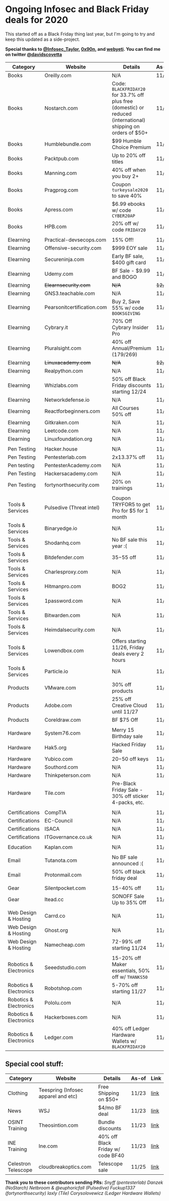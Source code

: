 # Ongoing Infosec and Black Friday deals for 2020
This started off as a Black Friday thing last year, but I'm going to try and keep this updated as a side-project.

**Special thanks to [@Infosec_Taylor](https://twitter.com/Infosec_Taylor/), [0x90n](https://github.com/0x90n/InfoSec-Black-Friday/blob/master/README.md), and [webyeti](https://www.webyeti.ninja/blog/hackerblkfri). You can find me on twitter [@davidscovetta](https://twitter.com/davidscovetta)**

| Category | Website | Details | As-of | Link |
| -------- | ------- | ------- | ----- | ---- |
| Books | Oreilly.com | N/A | 11/25 | N/A |
| Books | Nostarch.com | Code: `BLACKFRIDAY20` for 33.7% off plus free (domestic) or reduced (international) shipping on orders of $50+ | 11/25 | [link](https://nostarch.com) |
| Books | Humblebundle.com | $99 Humble Choice Premium | 11/25 | [link](https://www.humblebundle.com) |
| Books | Packtpub.com | Up to 20% off titles | 11/25 | [link](https://www.amazon.com/stores/page/8CF64A4A-867A-49C2-82EA-A5E2E5C4CBD4?maas=maas_adg_DCF76661C097785DCCA9A09E386E75AC_afap_abs) |
| Books | Manning.com | 40% off when you buy 2+ | 11/25 | [link](http://enews.manning.com/q/BCzcOWrDbWZg0HJCzpfti5TxJO1HTRxlizKJQDCbYLxAfmGQ0P0blTR-H) |
| Books | Pragprog.com | Coupon `turkeysale2020` to save 40% | 11/23 | [link](http://media.pragprog.com/newsletters/2020-11-20.html) |
| Books | Apress.com | $6.99 ebooks w/ code `CYBER20AP` | 11/25 | [link](https://www.apress.com/us/shop/cybermonday-sale?token=cyberweek18) |
| Books | HPB.com | 20% off w/ code `FRIDAY20` | 11/25 | [link](https://b.halfpricebooks.com/coupon/friday20/) |
| | | | | |
| Elearning | Practical-devsecops.com | 15% Off! | 11/25 | [link](https://www.practical-devsecops.com/black-friday/) |
| Elearning | Offensive-security.com | $999 EOY sale | 11/23 | [link](https://www.offensive-security.com/awae-oswe/) |
| Elearning | Secureninja.com | Early BF sale, $400 gift card | 11/23 | [link](https://secureninja.com/promo/expert-cybersecurity-training.html) |
| Elearning | Udemy.com | BF Sale - $9.99 and BOGO  | 11/23 | [link](https://www.udemy.com/) |
| Elearning | ~~Elearnsecurity.com~~ | ~~N/A~~ | ~~12/25~~ | ~~N/A~~ |
| Elearning | GNS3.teachable.com | N/A | 11/23 | N/A |
| Elearning | Pearsonitcertification.com | Buy 2, Save 55% w/ code `BOOKSGIVING` | 11/23 | [link](https://www.pearsonitcertification.com/promotions/booksgiving-buy-2-plus-books-or-ebooks-save-55-142246) |
| Elearning | Cybrary.it | 70% Off Cybrary Insider Pro | 11/23 | [link](https://www.cybrary.it) |
| Elearning | Pluralsight.com | 40% off Annual/Premium ($179/$269) | 11/23 | [link](https://www.pluralsight.com/offer/2020/bf-cm-40-off) |
| Elearning | ~~Linuxacademy.com~~ | ~~N/A~~ | ~~12/25~~ | ~~N/A~~ |
| Elearning | Realpython.com | N/A | 11/23 | N/A |
| Elearning | Whizlabs.com | 50% off Black Friday discounts starting 12/24 | 11/23 | [link](https://www.whizlabs.com/) |
| Elearning | Networkdefense.io | N/A | 11/23 | N/A |
| Elearning | Reactforbeginners.com | All Courses 50% off | 11/23 | [link](https://reactforbeginners.com/) |
| Elearning | Gitkraken.com | N/A | 11/23 | N/A |
| Elearning | Leetcode.com | N/A | 11/23 | N/A |
| Elearning | Linuxfoundation.org | N/A | 11/23 | N/A |
| | | | | |
| Pen Testing | Hacker.house | N/A | 11/23 | N/A |
| Pen Testing | Pentesterlab.com | 2x13.37% off  | 11/25 | [link](https://pentesterlab.com/pro) |
| Pen testing | PentesterAcademy.com | N/A | 11/23 | N/A |
| Pen Testing | Hackersacademy.com | N/A | 11/23 | N/A |
| Pen Testing | fortynorthsecurity.com | 20% on trainings | 11/30 | [link](https://www.fortynorthsecurity.com/public-training) |
| | | | | |
| Tools & Services | Pulsedive (Threat intel) | Coupon TRYFOR5 to get Pro for $5 for 1 month | 11/25 | [link](https://pulsedive.com/pro) |
| Tools & Services | Binaryedge.io | N/A | 11/23 | N/A |
| Tools & Services | Shodanhq.com | No BF sale this year :( | 11/25 | N/A |
| Tools & Services | Bitdefender.com | $35-$55 off | 11/23 | [link](https://www.bitdefender.com/media/html/consumer/new/2020/cl-offer-Black-Friday-2020-opt/) |
| Tools & Services | Charlesproxy.com | N/A | 11/23 | N/A |
| Tools & Services | Hitmanpro.com | BOG2 | 11/23 | [link](https://shop.hitmanpro.com/747/uurl-bvzhur942h) |
| Tools & Services | 1password.com | N/A | 11/23 | N/A |
| Tools & Services | Bitwarden.com | N/A | 11/23 | N/A |
| Tools & Services | Heimdalsecurity.com | N/A | 11/23 | N/A |
| Tools & Services | Lowendbox.com | Offers starting 11/26, Friday deals every 2 hours | 11/25 | [link](https://lowendbox.com/blog/lowendbox-has-mind-blowing-offers-coming-this-black-friday-cyber-monday-season/) |
| Tools & Services | Particle.io | N/A | 11/23 | N/A |
| | | | | |
| Products | VMware.com | 30% off products | 11/25 | [link](https://store-us.vmware.com/blackfridaysale) |
| Products | Adobe.com | 25% off Creative Cloud until 11/27 | 11/23 | [link](https://www.adobe.com) |
| Products | Coreldraw.com | BF $75 Off | 11/23 | [link](https://www.coreldraw.com/en/special-offers/?x-campaign=hsw) |
| | | | | |
| Hardware | System76.com | Merry 15 Birthday sale | 11/23 | [link](https://system76.com/specials) |
| Hardware | Hak5.org | Hacked Friday Sale | 11/23 | [link](https://shop.hak5.org) |
| Hardware | Yubico.com | $20-$50 off keys | 11/23 | [link](https://www.yubico.com/store/black-friday/) |
| Hardware | Southord.com | N/A | 11/23 | N/A |
| Hardware | Thinkpeterson.com | N/A | 11/23 | N/A |
| Hardware | Tile.com | Pre-Black Friday Sale - 30% off sticker 4-packs, etc. | 11/23 | [link](https://www.thetileapp.com/products?utm_medium=email&utm_source=salesforcemc&utm_campaign=holiday_prebf) |
| | | | | |
| Certifications| CompTIA | N/A | 11/23 | N/A |
| Certifications | EC-Council | N/A | 11/23 | N/A |
| Certifications | ISACA | N/A | 11/23 | N/A |
| Certifications | ITGovernance.co.uk | N/A | 11/23 | N/A |
| | | | | |
| Education | Kaplan.com | N/A | 11/23 | N/A |
| | | | | |
| Email | Tutanota.com | No BF sale announced :( | 11/25 | N/A |
| Email | Protonmail.com | 50% off black friday deal | 11/23 | [link](https://protonmail.com/blackfriday) |
| | | | | |
| Gear | Silentpocket.com | 15-40% off | 11/23 | [link](https://silent-pocket.com/collections/all-products) |
| Gear | Itead.cc | SONOFF Sale Up to 35% Off | 11/23 | [link](https://www.itead.cc/sonoff-best-sale-of-the-year) |
| | | | | |
| Web Design & Hosting | Carrd.co | N/A | 11/23 | N/A |
| Web Design & Hosting | Ghost.org | N/A | 11/25 | N/A |
| Web Design & Hosting | Namecheap.com | 72-99% off starting 11/24 | 11/23 | [link](https://www.namecheap.com/domain-web-hosting-ssl-deals/black-friday/) |
| | | | | |
| Robotics & Electronics | Seeedstudio.com | 15-20% off Maker essentials, 50% off w/ `THANKS50` | 11/25 | [link](https://www.seeedstudio.com/thanksgiving-day-sale-for-maker-essentials.html) |
| Robotics & Electronics | Robotshop.com | 5-70% off starting 11/27 | 11/23 | [link](https://www.robotshop.com/community/blog/show/best-robotshop-black-friday-2020-deals-up-to-50-off) |
| Robotics & Electronics | Pololu.com | N/A | 11/23 | N/A |
| Robotics & Electronics | Hackerboxes.com | N/A | 11/23 | N/A |
| Robotics & Electronics | Ledger.com | 40% off Ledger Hardware Wallets w/ `BLACKFRIDAY20` | 11/23 | [link](https://shop.ledger.com/pages/black-friday) |


## Special cool stuff:
| Category | Website | Details | As-of | Link |
| -------- | ------- | ------- | ----- | ---- |
| Clothing | Teespring (Infosec apparel and etc) | Free Shipping on $50+ | 11/23 | [link](https://teespring.com/shop/information-technology-information-security-tshirts) |
| News | WSJ | $4/mo BF deal | 11/23 | [link](https://store.wsj.com/shop/us/us/wsjuelnsb20/)
| OSINT Training | Theosintion.com | Bundle discounts | 11/23 | [link](https://blackfriday.theosintion.com) |
| INE Training | Ine.com | 40% off Black Friday w/ code BF40 | 11/23 | [link](https://ine.com/pages/black-friday-2020) |
| Celestron Telescope | cloudbreakoptics.com | Telescope sale | 11/25 | [link](https://cloudbreakoptics.com/collections/black-friday-blowout-sale-by-celestron) |

**Thank you to these contributors sending PRs:**
*Snyff (pentesterlab)*
*Danzek (NoStarch)*
*Netbroom & @euphoricfall (Pulsedive)*
*Fuckup1337 (fortynorthsecurity)*
*laxly (Tile)*
*Corysolovewicz (Ledger Hardware Wallets)*
